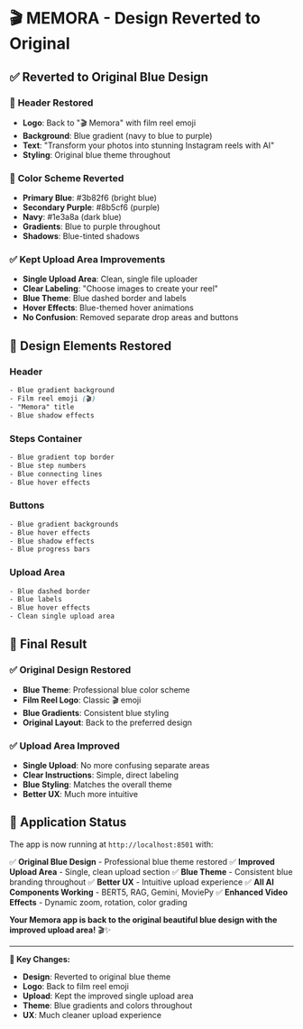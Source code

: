 # 🎬 MEMORA - Design Reverted to Original

## ✅ **Reverted to Original Blue Design**

### 🎨 **Header Restored**
- **Logo**: Back to "🎬 Memora" with film reel emoji
- **Background**: Blue gradient (navy to blue to purple)
- **Text**: "Transform your photos into stunning Instagram reels with AI"
- **Styling**: Original blue theme throughout

### 🎯 **Color Scheme Reverted**
- **Primary Blue**: #3b82f6 (bright blue)
- **Secondary Purple**: #8b5cf6 (purple)
- **Navy**: #1e3a8a (dark blue)
- **Gradients**: Blue to purple throughout
- **Shadows**: Blue-tinted shadows

### ✅ **Kept Upload Area Improvements**
- **Single Upload Area**: Clean, single file uploader
- **Clear Labeling**: "Choose images to create your reel"
- **Blue Theme**: Blue dashed border and labels
- **Hover Effects**: Blue-themed hover animations
- **No Confusion**: Removed separate drop areas and buttons

## 🎨 **Design Elements Restored**

### **Header**
```css
- Blue gradient background
- Film reel emoji (🎬)
- "Memora" title
- Blue shadow effects
```

### **Steps Container**
```css
- Blue gradient top border
- Blue step numbers
- Blue connecting lines
- Blue hover effects
```

### **Buttons**
```css
- Blue gradient backgrounds
- Blue hover effects
- Blue shadow effects
- Blue progress bars
```

### **Upload Area**
```css
- Blue dashed border
- Blue labels
- Blue hover effects
- Clean single upload area
```

## 🚀 **Final Result**

### ✅ **Original Design Restored**
- **Blue Theme**: Professional blue color scheme
- **Film Reel Logo**: Classic 🎬 emoji
- **Blue Gradients**: Consistent blue styling
- **Original Layout**: Back to the preferred design

### ✅ **Upload Area Improved**
- **Single Upload**: No more confusing separate areas
- **Clear Instructions**: Simple, direct labeling
- **Blue Styling**: Matches the overall theme
- **Better UX**: Much more intuitive

## 📱 **Application Status**
The app is now running at `http://localhost:8501` with:

✅ **Original Blue Design** - Professional blue theme restored
✅ **Improved Upload Area** - Single, clean upload section
✅ **Blue Theme** - Consistent blue branding throughout
✅ **Better UX** - Intuitive upload experience
✅ **All AI Components Working** - BERT5, RAG, Gemini, MoviePy
✅ **Enhanced Video Effects** - Dynamic zoom, rotation, color grading

**Your Memora app is back to the original beautiful blue design with the improved upload area!** 🎬✨

---

**🎯 Key Changes:**
- **Design**: Reverted to original blue theme
- **Logo**: Back to film reel emoji
- **Upload**: Kept the improved single upload area
- **Theme**: Blue gradients and colors throughout
- **UX**: Much cleaner upload experience
